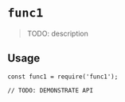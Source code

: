 # `func1`

> TODO: description

## Usage

```
const func1 = require('func1');

// TODO: DEMONSTRATE API
```
